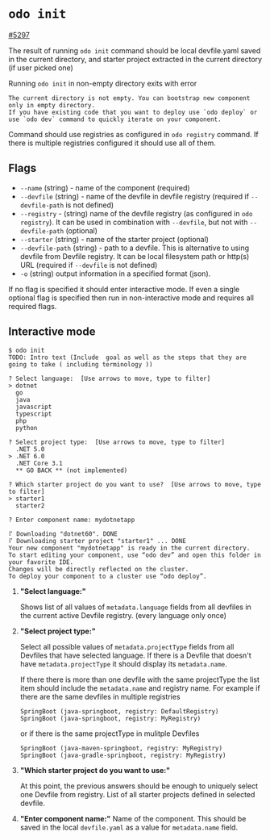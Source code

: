 
# `odo init`

[#5297](https://github.com/redhat-developer/odo/issues/5297)

The result of running `odo init` command should be local devfile.yaml saved in the current directory, and starter project extracted in the current directory (if user picked one)

Running `odo init` in non-empty directory exits with error

```
The current directory is not empty. You can bootstrap new component only in empty directory.
If you have existing code that you want to deploy use `odo deploy` or use `odo dev` command to quickly iterate on your component.
```

Command should use registries as configured in `odo registry` command. If there is multiple registries configured it should use all of them.

## Flags

- `--name` (string) - name of the component (required)
- `--devfile` (string) - name of the devfile in devfile registry (required if `--devfile-path` is not defined)
- `--registry` - (string) name of the devfile registry (as configured in `odo registry`). It can be used in combination with `--devfile`, but not with `--devfile-path` (optional)
- `--starter`  (string) - name of the  starter project (optional)
- `--devfile-path` (string) - path to a devfile. This is alternative to using devfile from Devfile registry. It can be local filesystem path or http(s) URL (required if `--devfile` is not defined)
- `-o` (string) output information in a specified format (json).

If no flag is specified it should enter interactive mode.
If even a single optional flag is specified then run in non-interactive mode and requires all required flags.

## Interactive mode

```
$ odo init
TODO: Intro text (Include  goal as well as the steps that they are going to take ( including terminology ))

? Select language:  [Use arrows to move, type to filter]
> dotnet
  go
  java
  javascript
  typescript
  php
  python

? Select project type:  [Use arrows to move, type to filter]
  .NET 5.0
> .NET 6.0
  .NET Core 3.1
  ** GO BACK ** (not implemented)

? Which starter project do you want to use?  [Use arrows to move, type to filter]
> starter1
  starter2

? Enter component name: mydotnetapp

⠏ Downloading "dotnet60". DONE
⠏ Downloading starter project "starter1" ... DONE
Your new component "mydotnetapp" is ready in the current directory.
To start editing your component, use “odo dev” and open this folder in your favorite IDE.
Changes will be directly reflected on the cluster.
To deploy your component to a cluster use “odo deploy”.
```

1. **"Select language:"**

   Shows list of all values of `metadata.language` fields from all devfiles in the current active Devfile registry. (every language only once)

2. **"Select project type:"**

   Select all possible values of `metadata.projectType` fields from all Devfiles that have selected language.
    If there is a Devfile that doesn't have `metadata.projectType` it should display its `metadata.name`.

    If there there is more than one devfile with the same projectType the list item should include the `metadata.name` and registry name. For example  if there are the same devfiles in multiple registries

    ```
    SpringBoot (java-springboot, registry: DefaultRegistry)
    SpringBoot (java-springboot, registry: MyRegistry)
    ```

    or if there is the same projectType in mulitple Devfiles

    ```
    SpringBoot (java-maven-springboot, registry: MyRegistry)
    SpringBoot (java-gradle-springboot, registry: MyRegistry)
    ```

3. **"Which starter project do you want to use:"**

    At this point, the previous answers should be enough to uniquely select one Devfile from registry.
    List of all starter projects defined in selected devfile.

4. **"Enter component name:"**
    Name of the component. This should be saved in the local `devfile.yaml` as a value for `metadata.name` field.

